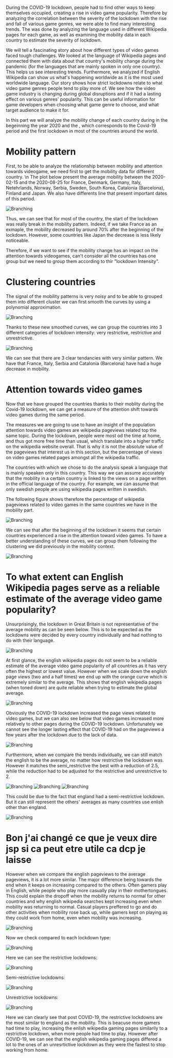 During the COVID-19 lockdown, people had to find other ways to keep themselves occupied, creating a rise in video game popularity. Therefore by analyzing the correlation between the severity of the lockdown with the rise and fall of various game genres, we were able to find many interesting trends. The was done by analyzing the language used in different Wikipedia pages for each game, as well as examining the mobility data in each country to estimate the severity of lockdown.

We will tell a fascinating story about how different types of video games faced tough challenges. We looked at the language of Wikipedia pages and connected them with data about that country's mobility change during the pandemic (for the languages that are mainly spoken in only one country). This helps us see interesting trends. Furthermore, we analyzed if English Wikipedia can show us what's happening worldwide as it is the most used worldwide language. Our story shows how strict lockdowns relate to what video game genres people tend to play more of. We see how the video game industry is changing during global disruptions and if it had a lasting effect on various genres' popularity. This can be useful information for game developers when choosing what game genre to choose, and what target audience to make it for.



In this part we will analyze the mobility change of each country during in the begeinning the year 2020 and the , which corresponds to the Covid-19 period and the first lockdown in most of the countries around the world.

# Mobility pattern
First, to be able to analyze the relationship between mobility and attention towards videogame, we need first to get the mobility data for different country.
\n
The plot below present the average mobility between the 2020-02-15 and the 2020-08-25	for France, Denmark, Germany, Italy, Netehrlands, Norway, Serbia, Sweden, South Korea, Catalonia (Barcelona), Finland and Japan. We also have differents line that present important dates of this period.   

![Branching](Website_Images/mobility_pattern.png)

Thus, we can see that for most of the country, the start of the lockdown was really break in the mobility pattern. Indeed, if we take France as an exmaple, the mobility decreased by around 70% after the beginning of the lockdown. However, some countries like Japan the decrease is less likely noticeable.


Therefore, if we want to see if the mobility change has an impact on the attention towards videogames, can't consider all the countries has one group but we need to group them according to thir "lockdown Intensity".

# Clustering countries

The signal of the mobility patterns is very noisy and to be able to grouped them into different cluster we can first smooth the curves by using a polynomial approximation.

![Branching](Website_Images/mobility_pattern_smoothed.png)

Thanks to these new smoothed curves, we can group the countries into 3 different categories of lockdown intensity: very restrictive, restrictive and unrestrictive.

![Branching](Website_Images/countries_cluster.png)

We can see that there are 3 clear tendancies with very similar pattern. We have that France, Italy, Serbia and Catalonia (Barcelona) have had a huge decrease in mobility.

# Attention towards video games

Now that we have grouped the countries thanks to their moblity during the Covid-19 lockdown, we can get a measure of the attention shift towards video games during the same period.

The measures we are going to use to have an insight of the population attention towards video games are wikipedia pageviews related top the same topic. During the lockdown, people were most od the time at home, and thus got more free time than usual, which translate into a higher traffic on the wikipedia website overall. That is why it is not the absolute value of the pageviews that interest us in this section, but the percentage of views on video games related pages amongst all the wikipedia traffic.

The countries with which we chose to do the analysis speak a language that is mainly speaken only in this country. This way we can assume accurately that the mobility in a certain country is linked to the views on a page written in the official language of the country. For example, we can assume that only swedish people are using wikipedia pages written in swedish.

The following figure shows therefore the percentage of wikipedia pageviews related to video games in the same countries we have in the mobility part.

![Branching](Website_Images/pageviews.png)

We can see that after the beginning of the lockdown it seems that certain countries experienced a rise in the attention toward video games. To have a better understanding of these curves, we can group them following the clustering we did previously in the mobility context.

![Branching](Website_Images/pageviews_cluster.png)


# To what extent can English Wikipedia pages serve as a reliable estimate of the average video game popularity?

Unsurprisingly, the lockdown in Great Britain is not representative of the average mobility as can be seen below. This is to be expected as the lockdowns were decided by every country individually and had nothing to do with their language.

![Branching](Website_Images/En_vs_All_mobility.png)

At first glance, the english wikipedia pages do not seem to be a reliable estimate of the average video game popularity of all countries as it has very often the highest or lowest value. However when we scale down the english page views (two and a half times) we end up with the orange curve which is extremely similar to the average. This shows that english wikipedia pages (when toned down) are quite reliable when trying to estimate the global average.

![Branching](Website_Images/percent_pageviews_normalized.png)

Obviously the COVID-19 lockdown increased the page views related to video games, but we can also see below that video games increased more relatively to other pages during the COVID-19 lockdown. Unfortunately we cannot see the longer lasting effect that COVID-19 had on the pageviews a few years after the lockdown due to the lack of data.

![Branching](Website_Images/Percent_pageviews.png)

Furthermore, when we compare the trends individually, we can still match the english to be the average, no matter how restrictive the lockdown was. However it matches the semi_restrictive the best with a reduction of 2.5, while the reduction had to be adjusted for the restrictive and unrestrictive to 2.

![Branching](Website_Images/Restrictive_2.png)
![Branching](Website_Images/Semi_25.png)
![Branching](Website_Images/Unrestrictive_2.png)

This could be due to the fact that england had a semi-restrictive lockdown. But it can still represent the others' averages as many countries use enlish other than england.

![Branching](Website_Images/triple_mobility.png)


# Bon j'ai changé ce que je veux dire jsp si ca peut etre utile ca dcp je laisse


However when we compare the english pageviews to the average pageviews, it is a lot more similar. The major difference being towards the end when it keeps on increasing compared to the others. Often gamers play in English, while people who play more casually play in their mothertongues. This could explain the dropoff when the mobility returns to normal for other countries and why english wikipedia searches kept increasing even when mobility was returning to normal. Casual players preffered to go and do other activities when mobility rose back up, while gamers kept on playing as they could work from home, even when mobility was increasing.

![Branching](Website_Images/En_vs_All_pageviews.png)

Now we check compared to each lockdown type:

![Branching](Website_Images/pageviews_cluster.png)

Here we can see the restrictive lockdowns:

![Branching](Website_Images/Restrictive.png)

Semi-restrictive lockdowns:

![Branching](Website_Images/Semi_Restrictive.png)

Unrestrictive lockdowns:

![Branching](Website_Images/Unrestrictive.png)

Here we can clearly see that post COVID-19, the restrictive lockdowns are the most similar to england as the mobility. This is beacuse more gamers had time to play, increasing the enlish wikipedia gaming pages similarily to a restrictive lockdown, when more people had time to play. However after COVID-19, we can see that the english wikipedia gaming pages differed a lot to the ones of an unresrtictive lockdown as they were the fastest to stop working from home.
